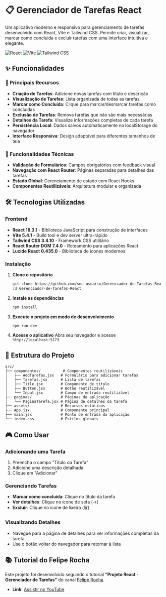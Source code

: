 # 📋 Gerenciador de Tarefas React

Um aplicativo moderno e responsivo para gerenciamento de tarefas desenvolvido com React, Vite e Tailwind CSS. Permite criar, visualizar, marcar como concluída e excluir tarefas com uma interface intuitiva e elegante.

![React](https://img.shields.io/badge/React-18.3.1-61DAFB?logo=react)
![Vite](https://img.shields.io/badge/Vite-5.4.1-646CFF?logo=vite)
![Tailwind CSS](https://img.shields.io/badge/Tailwind_CSS-3.4.10-38B2AC?logo=tailwind-css)

## ✨ Funcionalidades

### 🎯 Principais Recursos
- **Criação de Tarefas**: Adicione novas tarefas com título e descrição
- **Visualização de Tarefas**: Lista organizada de todas as tarefas
- **Marcar como Concluída**: Clique para marcar/desmarcar tarefas como concluídas
- **Exclusão de Tarefas**: Remova tarefas que não são mais necessárias
- **Detalhes da Tarefa**: Visualize informações completas de cada tarefa
- **Persistência Local**: Dados salvos automaticamente no localStorage do navegador
- **Interface Responsiva**: Design adaptável para diferentes tamanhos de tela

### 🔧 Funcionalidades Técnicas
- **Validação de Formulários**: Campos obrigatórios com feedback visual
- **Navegação com React Router**: Páginas separadas para detalhes das tarefas
- **Estado Global**: Gerenciamento de estado com React Hooks
- **Componentes Reutilizáveis**: Arquitetura modular e organizada

## 🛠️ Tecnologias Utilizadas

### Frontend
- **React 18.3.1** - Biblioteca JavaScript para construção de interfaces
- **Vite 5.4.1** - Build tool e dev server ultra-rápido
- **Tailwind CSS 3.4.10** - Framework CSS utilitário
- **React Router DOM 7.4.0** - Roteamento para aplicações React
- **Lucide React 0.435.0** - Biblioteca de ícones modernos

### Instalação

1. **Clone o repositório**
   ```bash
   git clone https://github.com/seu-usuario/Gerenciador-de-Tarefas-React.git
   cd Gerenciador-de-Tarefas-React
   ```

2. **Instale as dependências**
   ```bash
   npm install
   ```

3. **Execute o projeto em modo de desenvolvimento**
   ```bash
   npm run dev
   ```

4. **Acesse o aplicativo**
   Abra seu navegador e acesse `http://localhost:5173`


## 📁 Estrutura do Projeto

```
src/
├── componentes/          # Componentes reutilizáveis
│   ├── AddTarefas.jsx   # Formulário para adicionar tarefas
│   ├── Tarefas.jsx      # Lista de tarefas
│   ├── Title.jsx        # Componente de título
│   ├── Button.jsx       # Botão reutilizável
│   └── Input.jsx        # Campo de entrada reutilizável
├── paginas/             # Páginas da aplicação
│   └── PaginaTarefa.jsx # Página de detalhes da tarefa
├── assets/              # Recursos estáticos
├── App.jsx              # Componente principal
├── main.jsx             # Ponto de entrada da aplicação
└── index.css            # Estilos globais
```

## 🎮 Como Usar

### Adicionando uma Tarefa
1. Preencha o campo "Título da Tarefa"
2. Adicione uma descrição detalhada
3. Clique em "Adicionar"

### Gerenciando Tarefas
- **Marcar como concluída**: Clique no título da tarefa
- **Ver detalhes**: Clique no ícone de seta (→)
- **Excluir**: Clique no ícone de lixeira (🗑️)

### Visualizando Detalhes
- Navegue para a página de detalhes para ver informações completas da tarefa
- Use o botão voltar do navegador para retornar à lista

## 📚 Tutorial do Felipe Rocha

Este projeto foi desenvolvido seguindo o tutorial **"Projeto React - Gerenciador de Tarefas"** do canal [Felipe Rocha](https://www.youtube.com/@FelipeRocha).

- **Link**: [Assistir no YouTube](https://www.youtube.com/watch?v=2RWsLmu8yVc&t=939s&pp=ygUNcHJvamV0byByZWFjdA%3D%3D)
